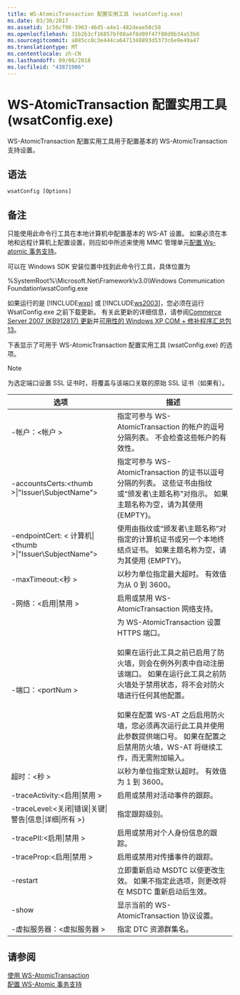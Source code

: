 ```yaml
---
title: WS-AtomicTransaction 配置实用工具 (wsatConfig.exe)
ms.date: 03/30/2017
ms.assetid: 1c56cf98-3963-46d5-a4e1-482deae58c58
ms.openlocfilehash: 31b2b3cf16857bf08a4f8d09f47f80d9b34a53b8
ms.sourcegitcommit: a885cc8c3e444ca6471348893d5373c6e9e49a47
ms.translationtype: MT
ms.contentlocale: zh-CN
ms.lasthandoff: 09/06/2018
ms.locfileid: "43871986"
---
```

# <a name="ws-atomictransaction-configuration-utility-wsatconfigexe"></a>WS-AtomicTransaction 配置实用工具 (wsatConfig.exe)
WS-AtomicTransaction 配置实用工具用于配置基本的 WS-AtomicTransaction 支持设置。  
  
## <a name="syntax"></a>语法  
  
```  
wsatConfig [Options]  
```  
  
## <a name="remarks"></a>备注  
 只能使用此命令行工具在本地计算机中配置基本的 WS-AT 设置。 如果必须在本地和远程计算机上配置设置，则应如中所述来使用 MMC 管理单元[配置 Ws-atomic 事务支持](../../../docs/framework/wcf/feature-details/configuring-ws-atomic-transaction-support.md)。  
  
 可以在 Windows SDK 安装位置中找到此命令行工具，具体位置为  
  
 %SystemRoot%\Microsoft.Net\Framework\v3.0\Windows Communication Foundation\wsatConfig.exe  
  
 如果运行的是 [!INCLUDE[wxp](../../../includes/wxp-md.md)] 或 [!INCLUDE[ws2003](../../../includes/ws2003-md.md)]，您必须在运行 WsatConfig.exe 之前下载更新。 有关此更新的详细信息，请参阅[Commerce Server 2007 (KB912817) 更新](https://go.microsoft.com/fwlink/?LinkId=95340)并[可用性的 Windows XP COM + 修补程序汇总包 13](https://go.microsoft.com/fwlink/?LinkId=95341)。  
  
 下表显示了可用于 WS-AtomicTransaction 配置实用工具 (wsatConfig.exe) 的选项。  
  
> [!NOTE]
>  为选定端口设置 SSL 证书时，将覆盖与该端口关联的原始 SSL 证书（如果有）。  
  
|选项|描述|  
|-------------|-----------------|  
|-帐户：\<帐户 >|指定可参与 WS-AtomicTransaction 的帐户的逗号分隔列表。 不会检查这些帐户的有效性。|  
|-accountsCerts:\<thumb >&#124;"Issuer\SubjectName">|指定可参与 WS-AtomicTransaction 的证书以逗号分隔的列表。 这些证书由指纹或“颁发者\主题名称”对指示。 如果主题名称为空，请为其使用 {EMPTY}。|  
|-endpointCert: < 计算机&#124;\<thumb >&#124;"Issuer\SubjectName">|使用由指纹或“颁发者\主题名称”对指定的计算机证书或另一个本地终结点证书。 如果主题名称为空，请为其使用 {EMPTY}。|  
|-maxTimeout:\<秒 >|以秒为单位指定最大超时。 有效值为从 0 到 3600。|  
|-网络：\<启用&#124;禁用 >|启用或禁用 WS-AtomicTransaction 网络支持。|  
|-端口：\<portNum >|为 WS-AtomicTransaction 设置 HTTPS 端口。<br /><br /> 如果在运行此工具之前已启用了防火墙，则会在例外列表中自动注册该端口。 如果在运行此工具之前防火墙处于禁用状态，将不会对防火墙进行任何其他配置。<br /><br /> 如果在配置 WS-AT 之后启用防火墙，您必须再次运行此工具并使用此参数提供端口号。 如果在配置之后禁用防火墙，WS-AT 将继续工作，而无需附加输入。|  
|超时：\<秒 >|以秒为单位指定默认超时。 有效值为 1 到 3600。|  
|-traceActivity:\<启用&#124;禁用 >|启用或禁用对活动事件的跟踪。|  
|-traceLevel:\<关闭&#124;错误&#124;关键&#124;警告&#124;信息&#124;详细&#124;所有 >}|指定跟踪级别。|  
|-tracePII:\<启用&#124;禁用 >|启用或禁用对个人身份信息的跟踪。|  
|-traceProp:\<启用&#124;禁用 >|启用或禁用对传播事件的跟踪。|  
|-restart|立即重新启动 MSDTC 以使更改生效。 如果不指定此选项，则更改将在 MSDTC 重新启动后生效。|  
|-show|显示当前的 WS-AtomicTransaction 协议设置。|  
|-虚拟服务器：\<虚拟服务器 >|指定 DTC 资源群集名。|  
  
## <a name="see-also"></a>请参阅  
 [使用 WS-AtomicTransaction](../../../docs/framework/wcf/feature-details/using-ws-atomictransaction.md)  
 [配置 WS-Atomic 事务支持](../../../docs/framework/wcf/feature-details/configuring-ws-atomic-transaction-support.md)
